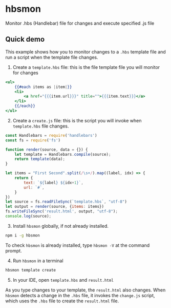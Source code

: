 # hbsmon

Monitor .hbs (Handlebar) file for changes and execute specified .js file

## Quick demo

This example shows how you to monitor changes to a `.hbs` template file and run a script when the template file changes.

1. Create a `template.hbs` file: this is the file template file you will monitor for changes

```hbs
<ul>
    {{#each items as |item|}}
    <li>
        <a href="{{{item.url}}}" title="">{{{item.text}}}</a>
    </li>
    {{/each}}
</ul>
```

2. Create a `create.js` file: this is the script you will invoke when `template.hbs` file changes.

```js
const Handlebars = require('handlebars')
const fs = require('fs')

function render(source, data = {}) {
    let template = Handlebars.compile(source);
    return template(data);
}

let items = "First Second".split(/\s+/).map((label, idx) => {
    return {
        text: `${label} ${idx+1}`,
        url: `#`,
    }
})
let source = fs.readFileSync(`template.hbs`, "utf-8")
let output = render(source, {items: items})
fs.writeFileSync('result.html', output, "utf-8");
console.log(source);

```

3. Install `hbsmon` globally, if not already installed.

```bash
npm i -g hbsmon
```

To check `hbsmon` is already installed, type `hbsmon -V` at the command prompt.

4. Run `hbsmon` in a terminal

```bash
hbsmon template create
```

5. In your IDE, open `template.hbs` and `result.html`

As you type changes to your template, the `result.html` also changes. When `hbsmon` detects a change in the `.hbs` file, it invokes the `change.js` script, which uses the `.hbs` file to create the `result.html` file.
